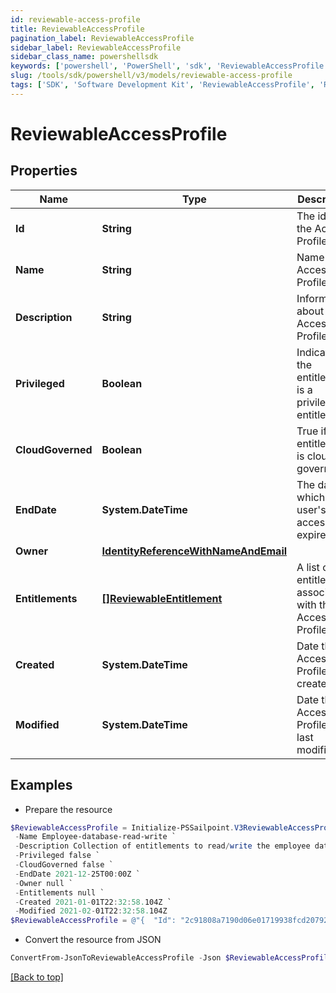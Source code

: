 ```yaml
---
id: reviewable-access-profile
title: ReviewableAccessProfile
pagination_label: ReviewableAccessProfile
sidebar_label: ReviewableAccessProfile
sidebar_class_name: powershellsdk
keywords: ['powershell', 'PowerShell', 'sdk', 'ReviewableAccessProfile', 'ReviewableAccessProfile'] 
slug: /tools/sdk/powershell/v3/models/reviewable-access-profile
tags: ['SDK', 'Software Development Kit', 'ReviewableAccessProfile', 'ReviewableAccessProfile']
---
```



# ReviewableAccessProfile

## Properties

Name | Type | Description | Notes
------------ | ------------- | ------------- | -------------
**Id** | **String** | The id of the Access Profile | [optional] 
**Name** | **String** | Name of the Access Profile | [optional] 
**Description** | **String** | Information about the Access Profile | [optional] 
**Privileged** | **Boolean** | Indicates if the entitlement is a privileged entitlement | [optional] 
**CloudGoverned** | **Boolean** | True if the entitlement is cloud governed | [optional] 
**EndDate** | **System.DateTime** | The date at which a user's access expires | [optional] 
**Owner** | [**IdentityReferenceWithNameAndEmail**](identity-reference-with-name-and-email) |  | [optional] 
**Entitlements** | [**[]ReviewableEntitlement**](reviewable-entitlement) | A list of entitlements associated with this Access Profile | [optional] 
**Created** | **System.DateTime** | Date the Access Profile was created. | [optional] 
**Modified** | **System.DateTime** | Date the Access Profile was last modified. | [optional] 

## Examples

- Prepare the resource
```powershell
$ReviewableAccessProfile = Initialize-PSSailpoint.V3ReviewableAccessProfile  -Id 2c91808a7190d06e01719938fcd20792 `
 -Name Employee-database-read-write `
 -Description Collection of entitlements to read/write the employee database `
 -Privileged false `
 -CloudGoverned false `
 -EndDate 2021-12-25T00:00Z `
 -Owner null `
 -Entitlements null `
 -Created 2021-01-01T22:32:58.104Z `
 -Modified 2021-02-01T22:32:58.104Z
$ReviewableAccessProfile = @"{  "Id": "2c91808a7190d06e01719938fcd20792", "Name": "Employee-database-read-write", "Description": "Collection of entitlements to read/write the employee database", "Privileged": false, "CloudGoverned": false, "EndDate": "2021-12-25T00:00Z", "Owner": null, "Entitlements": null, "Created": "2021-01-01T22:32:58.104Z", "Modified": "2021-02-01T22:32:58.104Z" }"@
```

- Convert the resource from JSON
```powershell
ConvertFrom-JsonToReviewableAccessProfile -Json $ReviewableAccessProfile
```


[[Back to top]](#) 

